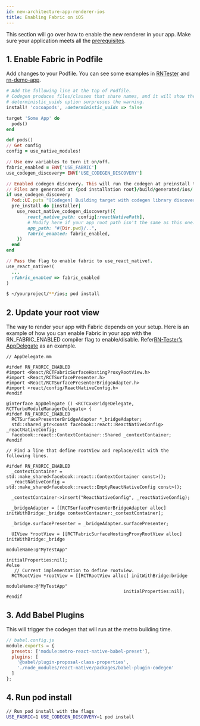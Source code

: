 ```yaml
---
id: new-architecture-app-renderer-ios
title: Enabling Fabric on iOS
---
```


This section will go over how to enable the new renderer in your app. Make sure your application meets all the [prerequisites](new-architecture-app-intro).

## 1. Enable Fabric in Podfile

Add changes to your Podfile. You can see some examples in [RNTester](https://github.com/facebook/react-native/blob/main/packages/rn-tester/Podfile) and [rn-demo-app](https://github.com/facebook/fbt/blob/rn-demo-app/ios/Podfile).

```ruby
# Add the following line at the top of Podfile.
# Codegen produces files/classes that share names, and it will show the warning.
# deterministic_uuids option surpresses the warning.
install! 'cocoapods', :deterministic_uuids => false

target 'Some App' do
  pods()
end

def pods()
// Get config
config = use_native_modules!

// Use env variables to turn it on/off.
fabric_enabled = ENV['USE_FABRIC']
use_codegen_discovery= ENV['USE_CODEGEN_DISCOVERY']

// Enabled codegen discovery. This will run the codegen at preinstall time.
// Files are generated at {pod installation root}/build/generated/ios/
if use_codegen_discovery
  Pod::UI.puts "[Codegen] Building target with codegen library discovery enabled."
  pre_install do |installer|
    use_react_native_codegen_discovery!({
        react_native_path: config[:reactNativePath],
        # Modify here if your app root path isn't the same as this one.
        app_path: "#{Dir.pwd}/..",
        fabric_enabled: fabric_enabled,
    })
  end
end

// Pass the flag to enable fabric to use_react_native!.
use_react_native!(
  ...
  :fabric_enabled => fabric_enabled
)
```

```bash
$ ~/yourproject/**/ios; pod install
```

## 2. Update your root view

The way to render your app with Fabric depends on your setup. Here is an example of how you can enable Fabric in your app with the RN_FABRIC_ENABLED compiler flag to enable/disable. Refer[RN-Tester’s AppDelegate](https://github.com/facebook/react-native/blob/main/packages/rn-tester/RNTester/AppDelegate.mm) as an example.

```objc
// AppDelegate.mm

#ifdef RN_FABRIC_ENABLED
#import <React/RCTFabricSurfaceHostingProxyRootView.h>
#import <React/RCTSurfacePresenter.h>
#import <React/RCTSurfacePresenterBridgeAdapter.h>
#import <react/config/ReactNativeConfig.h>
#endif

@interface AppDelegate () <RCTCxxBridgeDelegate, RCTTurboModuleManagerDelegate> {
#ifdef RN_FABRIC_ENABLED
  RCTSurfacePresenterBridgeAdapter *_bridgeAdapter;
  std::shared_ptr<const facebook::react::ReactNativeConfig> _reactNativeConfig;
  facebook::react::ContextContainer::Shared _contextContainer;
#endif

// Find a line that define rootView and replace/edit with the following lines.

#ifdef RN_FABRIC_ENABLED
  _contextContainer = std::make_shared<facebook::react::ContextContainer const>();
  _reactNativeConfig = std::make_shared<facebook::react::EmptyReactNativeConfig const>();

  _contextContainer->insert("ReactNativeConfig", _reactNativeConfig);

  _bridgeAdapter = [[RCTSurfacePresenterBridgeAdapter alloc] initWithBridge:_bridge contextContainer:_contextContainer];

  _bridge.surfacePresenter = _bridgeAdapter.surfacePresenter;

  UIView *rootView = [[RCTFabricSurfaceHostingProxyRootView alloc] initWithBridge:_bridge
                                                                       moduleName:@"MyTestApp"
                                                                initialProperties:nil];
#else
   // Current implementation to define rootview.
  RCTRootView *rootView = [[RCTRootView alloc] initWithBridge:bridge
                                                   moduleName:@"MyTestApp"
                                            initialProperties:nil];
#endif
```

## 3. Add Babel Plugins

This will trigger the codegen that will run at the metro building time.

```javascript
// babel.config.js
module.exports = {
  presets: ['module:metro-react-native-babel-preset'],
  plugins: [
    '@babel/plugin-proposal-class-properties',
    './node_modules/react-native/packages/babel-plugin-codegen'
  ]
};
```

## 4. Run pod install

```bash
// Run pod install with the flags
USE_FABRIC=1 USE_CODEGEN_DISCOVERY=1 pod install
```